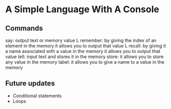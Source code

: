 # A Simple Language With A Console

## Commands
say: output text or memory value
  L remember: by giving the index of an element in the memory it allows you to output that value
  L recall: by giving it a name associated with a value in the memory it allows you to output that value
tell: input text and stores it in the memory
store: it allows you to store any value in the memory
label: it allows you to give a name to a value in the memory

## Future updates
* Conditional statements
* Loops
